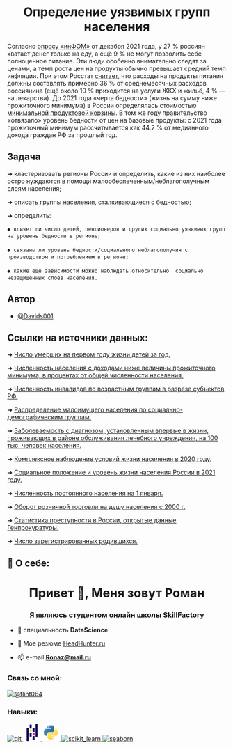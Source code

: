 # <center>Определение уязвимых групп населения</center>

Согласно [опросу «инФОМ»](https://www.cbr.ru/Collection/Collection/File/39633/inFOM_21-12.pdf) от декабря 2021 года, у 27 % россиян хватает денег только на еду, а ещё 9 % не могут позволить себе полноценное питание. Эти люди особенно внимательно следят за ценами, а темп роста цен на продукты обычно превышает средний темп инфляции. При этом Росстат [считает](https://www.fedstat.ru/indicator/37053), что расходы на продукты питания должны составлять примерно 36 % от среднемесячных расходов россиянина (ещё около 10 % приходится на услуги ЖКХ и жильё, 4 % — на лекарства). До 2021 года «черта бедности» (жизнь на сумму ниже прожиточного минимума) в России определялась стоимостью [минимальной продуктовой корзины](https://base.garant.ru/70306880/). В том же году правительство «отвязало» уровень бедности от цен на базовые продукты: с 2021 года прожиточный минимум рассчитывается как
44.2 % от медианного дохода граждан РФ за прошлый год.

## Задача 

➔ кластеризовать регионы России и определить, какие из них наиболее остро нуждаются в помощи малообеспеченным/неблагополучным слоям населения;

➔ описать группы населения, сталкивающиеся с бедностью;

➔ определить:
    
    ◆ влияет ли число детей, пенсионеров и других социально уязвимых групп на уровень бедности в регионе;
    
    ◆ связаны ли уровень бедности/социального неблагополучия с производством и потреблением в регионе;

    ◆ какие ещё зависимости можно наблюдать относительно  социально незащищённых слоёв населения.




## Автор

- [@Davids001](https://github.com/Davids001)

## Ссылки на источники данных:

➔ [Число умерших на первом году жизни детей за год.](https://www.fedstat.ru/indicator/31618)

➔ [Численность населения с доходами ниже величины прожиточного минимума, в процентах от общей численности населения.](https://www.fedstat.ru/indicator/33460)

➔ [Численность инвалидов по возрастным группам в разрезе субъектов РФ.](https://sfri.ru/analitika/chislennost/chislennost/chislennost-po-vozrastu)

➔ [Распределение малоимущего населения по социально-демографическим группам.](https://www.fedstat.ru/indicator/59454)

➔ [Заболеваемость с диагнозом, установленным впервые в жизни, проживающих в районе обслуживания лечебного учреждения, на 100 тыс. человек населения.](https://www.fedstat.ru/indicator/41697)

➔ [Комплексное наблюдение условий жизни населения в 2020 году.](https://gks.ru/free_doc/new_site/GKS_KOUZH-2020/index.html)

➔ [Социальное положение и уровень жизни населения России в 2021 году.](https://gks.ru/bgd/regl/b21_44/Main.htm)

➔ [Численность постоянного населения на 1 января.](https://showdata.gks.ru/report/278928/)

➔ [Оборот розничной торговли на душу населения с 2000 г.](https://www.fedstat.ru/indicator/33533)

➔ [Статистика преступности в России, открытые данные Генпрокуратуры.](http://crimestat.ru/analytics)

➔ [Число зарегистрированных родившихся.](https://www.notion.so/DST-c2b17edad412480b8bfc5327e2ffe92b)



## 🚀 О себе:

<h1 align="center">Привет 👋, Меня зовут Роман</h1>
<h3 align="center">Я являюсь студентом онлайн школы SkillFactory</h3>

- 🌱 специальность **DataScience**

- 📄 Мое резюме [HeadHunter.ru](https://hh.ru/resume/69d3f665ff016ee1ad0039ed1f713458334349)

- 📫 e-mail **Ronaz@mail.ru**

<h3 align="left">Связь со мной:</h3>
<p align="left">
<a href="https://instagram.com/@flint064" target="blank"><img align="center" src="https://raw.githubusercontent.com/rahuldkjain/github-profile-readme-generator/master/src/images/icons/Social/instagram.svg" alt="@flint064" height="30" width="40" /></a>
</p>

<h3 align="left">Навыки:</h3>
<p align="left"> <a href="https://git-scm.com/" target="_blank" rel="noreferrer"> <img src="https://www.vectorlogo.zone/logos/git-scm/git-scm-icon.svg" alt="git" width="40" height="40"/> </a> <a href="https://pandas.pydata.org/" target="_blank" rel="noreferrer"> <img src="https://raw.githubusercontent.com/devicons/devicon/2ae2a900d2f041da66e950e4d48052658d850630/icons/pandas/pandas-original.svg" alt="pandas" width="40" height="40"/> </a> <a href="https://www.python.org" target="_blank" rel="noreferrer"> <img src="https://raw.githubusercontent.com/devicons/devicon/master/icons/python/python-original.svg" alt="python" width="40" height="40"/> </a> <a href="https://scikit-learn.org/" target="_blank" rel="noreferrer"> <img src="https://upload.wikimedia.org/wikipedia/commons/0/05/Scikit_learn_logo_small.svg" alt="scikit_learn" width="40" height="40"/> </a> <a href="https://seaborn.pydata.org/" target="_blank" rel="noreferrer"> <img src="https://seaborn.pydata.org/_images/logo-mark-lightbg.svg" alt="seaborn" width="40" height="40"/> </a> </p>
